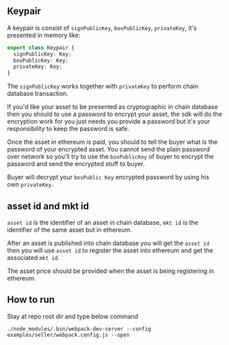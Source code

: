 ## Keypair

A keypair is consist of `signPublicKey`, `boxPublicKey`, `privateKey`, it's presented in memory like:

```typescript
export class Keypair {
  signPublicKey: Key;
  boxPublicKey: Key;
  privateKey: Key;
}
```

The `signPublicKey` works together with `privateKey` to perform chain database transaction.

If you'd like your asset to be presented as cryptographic in chain database then you should to use
a password to encrypt your asset, the sdk will do the encryption work for you just needs you provide
a password but it's your responsibility to keep the password is safe.

Once the asset in ethereum is paid, you should to tell the buyer what is the password of your encrypted asset.
You cannot send the plain password over network so you'll try to use the `boxPublicKey` of buyer to encrypt the
password and send the encrypted stuff to buyer.

Buyer will decrypt your `boxPublic Key` encrypted password by using his own `privateKey`.

## asset id and mkt id

`asset id` is the identifier of an asset in chain database,
`mkt id` is the identifier of the same asset but in ethereum.

After an asset is published into chain database you will get the `asset id`
then you will use `asset id` to register the asset into ethereum and get the associated `mkt id`.

The asset price should be provided when the asset is being registering in ethereum.

## How to run

Stay at repo root dir and type below command

```
./node_modules/.bin/webpack-dev-server --config examples/seller/webpack.config.js --open
```
